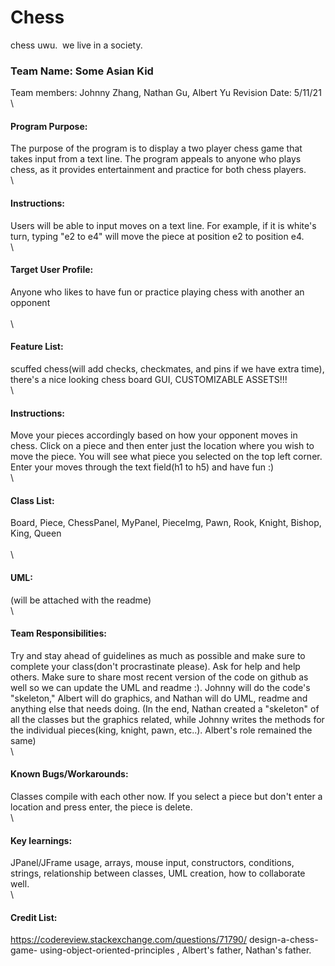  # Chess 
chess uwu. 
we live in a society.
### Team Name: Some Asian Kid 
Team members: Johnny Zhang, Nathan Gu, Albert Yu
Revision Date: 5/11/21\
\

#### Program Purpose: 
The purpose of the program is to display a two player chess game that takes input from a text line. The program appeals to anyone who plays chess, as it provides entertainment and practice for both chess players.\
\

#### Instructions: 
Users will be able to input moves on a text line. For example, if it is white's turn, typing "e2 to e4" will move the piece at position e2 to position e4.\
\

#### Target User Profile: 
Anyone who likes to have fun or practice playing chess with another an opponent\
\
\
#### Feature List: 
scuffed chess(will add checks, checkmates, and pins if we have extra time), there's a nice looking chess board GUI, CUSTOMIZABLE ASSETS!!!\
\

#### Instructions: 
Move your pieces accordingly based on how your opponent moves in chess. Click on a piece and then enter just the location where you wish to move the piece. You will see what piece you selected on the top left corner. Enter your moves through the text field(h1 to h5) and have fun :) \
\

#### Class List: 
Board, Piece, ChessPanel, MyPanel, PieceImg, Pawn, Rook, Knight, Bishop, King, Queen\
\
\
#### UML: 
(will be attached with the readme)\
\

#### Team Responsibilities:
Try and stay ahead of guidelines as much as possible and make sure to complete your class(don't procrastinate please). Ask for help and help others. Make sure to share most recent version of the code on github as well so we can update the UML and readme :). Johnny will do the code's "skeleton," Albert will do graphics, and Nathan will do UML, readme and anything else that needs doing. (In the end, Nathan created a "skeleton" of all the classes but the graphics related, while Johnny writes the methods for the individual pieces(king, knight, pawn, etc..). Albert's role remained the same)\
\

#### Known Bugs/Workarounds:
Classes compile with each other now. If you select a piece but don't enter a location and press enter, the piece is delete. \
\

#### Key learnings: 
JPanel/JFrame usage, arrays, mouse input, constructors, conditions, strings, relationship between classes, UML creation, how to collaborate well.\
\

#### Credit List: 
https://codereview.stackexchange.com/questions/71790/ design-a-chess-game- using-object-oriented-principles , Albert's father, Nathan's father.

  
